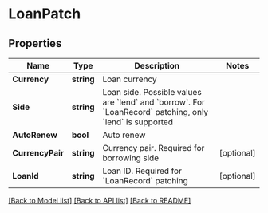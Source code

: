 # LoanPatch

## Properties

Name | Type | Description | Notes
------------ | ------------- | ------------- | -------------
**Currency** | **string** | Loan currency | 
**Side** | **string** | Loan side. Possible values are &#x60;lend&#x60; and &#x60;borrow&#x60;. For &#x60;LoanRecord&#x60; patching, only &#x60;lend&#x60; is supported | 
**AutoRenew** | **bool** | Auto renew | 
**CurrencyPair** | **string** | Currency pair. Required for borrowing side | [optional] 
**LoanId** | **string** | Loan ID. Required for &#x60;LoanRecord&#x60; patching | [optional] 

[[Back to Model list]](../README.md#documentation-for-models) [[Back to API list]](../README.md#documentation-for-api-endpoints) [[Back to README]](../README.md)


